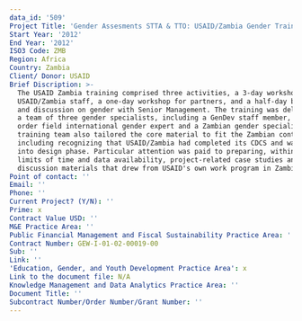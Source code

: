 ```yaml
---
data_id: '509'
Project Title: 'Gender Assesments STTA & TTO: USAID/Zambia Gender Training (TDY 117)'
Start Year: '2012'
End Year: '2012'
ISO3 Code: ZMB
Region: Africa
Country: Zambia
Client/ Donor: USAID
Brief Discription: >-
  The USAID Zambia training comprised three activities, a 3-day workshop for
  USAID/Zambia staff, a one-day workshop for partners, and a half-day briefing
  and discussion on gender with Senior Management. The training was delivered by
  a team of three gender specialists, including a GenDev staff member, a task
  order field international gender expert and a Zambian gender specialist.The
  training team also tailored the core material to fit the Zambian context,
  including recognizing that USAID/Zambia had completed its CDCS and was already
  into design phase. Particular attention was paid to preparing, within the
  limits of time and data availability, project-related case studies and
  discussion materials that drew from USAID's own work program in Zambia.
Point of contact: ''
Email: ''
Phone: ''
Current Project? (Y/N): ''
Prime: x
Contract Value USD: ''
M&E Practice Area: ''
Public Financial Management and Fiscal Sustainability Practice Area: ''
Contract Number: GEW-I-01-02-00019-00
Sub: ''
Link: ''
'Education, Gender, and Youth Development Practice Area': x
Link to the document file: N/A
Knowledge Management and Data Analytics Practice Area: ''
Document Title: ''
Subcontract Number/Order Number/Grant Number: ''
---
```


